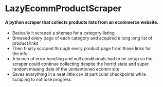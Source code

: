 # LazyEcommProductScraper
#### A python scraper that collects products lists from an ecommerce website.
- Basically it scraped a sitemap for a category listing.
- Browsed every page of each category and acquired a long long list of product links
- Then finally scraped through every product page from those links for the info
- A bunch of error handling and null conditionals had to be setup so the scraper could continue collecting despite the horrid state and super random missing data of the unmentioned ecomm site
- Saves everything in a neat little csv at particular checkpoints while scraping to not lose progress
